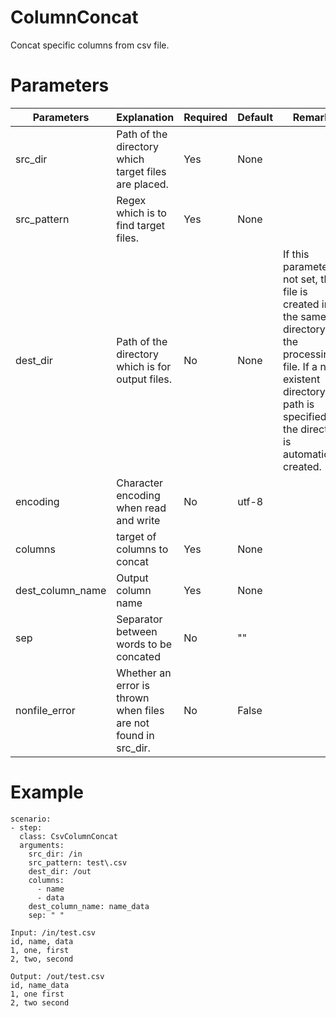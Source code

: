 # ColumnConcat
Concat specific columns from csv file.


# Parameters
|Parameters|Explanation|Required|Default|Remarks|
|----------|-----------|--------|-------|-------|
|src_dir|Path of the directory which target files are placed.|Yes|None||
|src_pattern|Regex which is to find target files.|Yes|None||
|dest_dir|Path of the directory which is for output files.|No|None|If this parameter is not set, the file is created in the same directory as the processing file. If a non-existent directory path is specified, the directory is automatically created.|
|encoding|Character encoding when read and write|No|utf-8||
|columns|target of columns to concat|Yes|None||
|dest_column_name|Output column name|Yes|None||
|sep|Separator between words to be concated|No|""||
|nonfile_error|Whether an error is thrown when files are not found in src_dir.|No|False||

# Example
```
scenario:
- step:
  class: CsvColumnConcat
  arguments:
    src_dir: /in
    src_pattern: test\.csv
    dest_dir: /out
    columns:
      - name
      - data
    dest_column_name: name_data
    sep: " "

Input: /in/test.csv
id, name, data
1, one, first
2, two, second

Output: /out/test.csv
id, name_data
1, one first
2, two second
```


